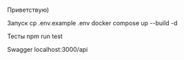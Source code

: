 Приветствую)

Запуск
cp .env.example .env
docker compose up --build -d

Тесты
npm run test

Swagger 
localhost:3000/api
